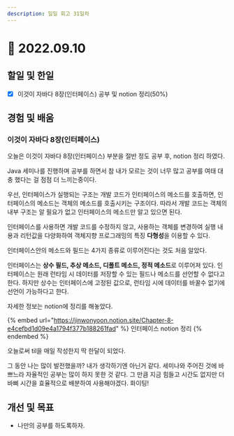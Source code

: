 ```yaml
---
description: 일일 회고 31일차
---
```


# 🙂 2022.09.10

## 할일 및 한일&#x20;

* [x] 이것이 자바다 8장(인터페이스) 공부 및 notion 정리(50%)&#x20;

## 경험 및 배움&#x20;

### 이것이 자바다 8장(인터페이스)&#x20;

오늘은 이것이 자바다 8장(인터페이스) 부분을 절반 정도 공부 후, notion 정리 하였다.

Java 세미나를 진행하며 공부를 하면서 참 내가 모르는 것이 너무 많고 공부를 여태 대충 했다는 걸 점점 더 느끼는중이다.

우선, 인터페이스가 실행되는 구조는 개발 코드가 인터페이스의 메소드를 호출하면, 인터페이스의 메소드는 객체의 메소드를 호출시키는 구조이다. 따라서 개발 코드는 객체의 내부 구조는 알 필요가 없고 인터페이스의 메소드만 알고 있으면 된다.

인터페이스를 사용하면 개발 코드를 수정하지 않고, 사용하는 객체를 변경하여 실행 내용과 리턴값을 다양화하여 객체지향 프로그래밍의 특징 **다형성**을 이용할 수 있다.

인터페이스안의 메소드와 필드는 4가지 종류로 이루어진다는 것도 처음 알았다.

인터페이스는 **상수 필드, 추상 메소드, 디폴트 메소드, 정적 메소드**로 이루어져 있다. 인터페이스는 원래 런타임 시 데이터를 저장할 수 있는 필드나 메소드를 선언할 수 없다고 한다. 하지만 상수는 인터페이스에 고정된 값으로, 런타임 시에 데이터를 바꿀수 없기에 선언이 가능하다고 한다.

자세한 정보는 notion에 정리를 해놓았다.

{% embed url="https://jinwonyoon.notion.site/Chapter-8-e4cefbd1d09e4a1794f377b188261fad" %}
인터페이스 notion 정리&#x20;
{% endembed %}

오늘로써 til을 매일 작성한지 딱 한달이 되었다.

그 동안 나는 많이 발전했을까? 내가 생각하기엔 아닌거 같다. 세미나와 주어진 것에 바쁘느라 자율적인 공부는 많이 하지 못한 것 같다. 그 만큼 지금 힘들고 시간도 없지만 더 바삐 시간을 효율적으로 배분하여 사용해야겠다. 화이팅!

## 개선 및 목표&#x20;

* 나만의 공부를 하도록하자.&#x20;
